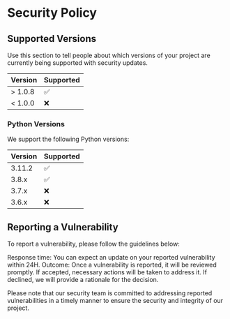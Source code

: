 # Security Policy

## Supported Versions

Use this section to tell people about which versions of your project are
currently being supported with security updates.

| Version | Supported          |
| ------- | ------------------ |
| > 1.0.8 | :white_check_mark: |
| < 1.0.0 | :x:                |

### Python Versions

We support the following Python versions:

| Version | Supported          |
| ------- | ------------------ |
| 3.11.2  | :white_check_mark: |
| 3.8.x   | :white_check_mark: |
| 3.7.x   | :x:                |
| 3.6.x   | :x:                |

## Reporting a Vulnerability

To report a vulnerability, please follow the guidelines below:

Response time: You can expect an update on your reported vulnerability within 24H.
Outcome: Once a vulnerability is reported, it will be reviewed promptly. If accepted, necessary actions will be taken to address it. If declined, we will provide a rationale for the decision.

Please note that our security team is committed to addressing reported vulnerabilities in a timely manner to ensure the security and integrity of our project.